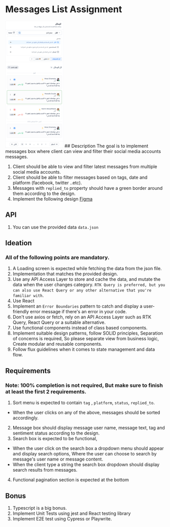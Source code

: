 # Messages List Assignment 

<img src="https://github.com/WaleedOmar87/senior-frontend-task/blob/main/design.png" alt="" height=400 />
## Description 
The goal is to implement messages box where client can view and filter their social media accounts messages.

1. Client should be able to view and filter latest messages from multiple social media accounts.
2. Client should be able to filter messages based on tags, date and platform (facebook, twitter ..etc). 
3. Messages with `replied_to` property should have a green border around them according to the design. 
4. Implement the following design [Figma](https://www.figma.com/file/iX9aac3t8rCi3obf3pScJb/Dashboard-Design?type=design&node-id=0-1&mode=design&t=2GnliSu40rj0X16B-0)

## API 
1. You can use the provided data `data.json`

## Ideation
### All of the following points are mandatory.
1. A Loading screen is expected while fetching the data from the json file.
2. Implementation that matches the provided design.
4. Use any API Access Layer to store and cache the data, and mutate the data when the user changes category.
`RTK Query is preferred, but you can also use React Query or any other alternative that you're familiar with`.
5. Use React
6. Implement an `Error Boundaries` pattern to catch and display a user-friendly error message if there's an error in your code.
7. Don't use axios or fetch, rely on an API Access Layer such as RTK Query, React Query or a suitable alternative.
8. Use functional components instead of class based components.
9. Implement suitable design patterns, follow SOLID principles, Separation of concerns is required, So please separate view from business logic, Create modular and reusable components.
10. Follow flux guidelines when it comes to state management and data flow.

## Requirements 
### Note: 100% completion is not required, But make sure to finish at least the first 2 requirements.
1. Sort menu is expected to contain `tag` , `platform`, `status`, `replied_to`.
- When the user clicks on any of the above, messages should be sorted accordingly.
2. Message box should display message user name, message text, tag and sentiment status according to the design.
3. Search box is expected to be functional, 
- When the user click on the search box a dropdown menu should appear and display search options, Where the user can choose to search by message's user name or message content.
- When the client type a string the search box dropdown should display search results from messages.
4. Functional pagination section is expected at the bottom


## Bonus 
1. Typescript is a big bonus.
2. Implement Unit Tests using jest and React testing library
3. Implement E2E test using Cypress or Playwrite.

